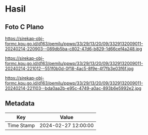 # Hasil

## Foto C Plano

https://sirekap-obj-formc.kpu.go.id/d163/pemilu/ppwp/33/29/13/20/09/3329132009011-20240214-220903--089db5ba-c802-47d6-b829-1d66cef4a248.jpg

https://sirekap-obj-formc.kpu.go.id/d163/pemilu/ppwp/33/29/13/20/09/3329132009011-20240214-221012--551f0b0d-0f18-4ac5-8f9e-4f7fb3e03f6f.jpg

https://sirekap-obj-formc.kpu.go.id/d163/pemilu/ppwp/33/29/13/20/09/3329132009011-20240214-221103--bda0aa2b-e95c-4749-a0ac-893b6e5992e2.jpg


## Metadata

| Key        | Value               |
| ---------- | ------------------- |
| Time Stamp | 2024-02-27 12:00:00 |



